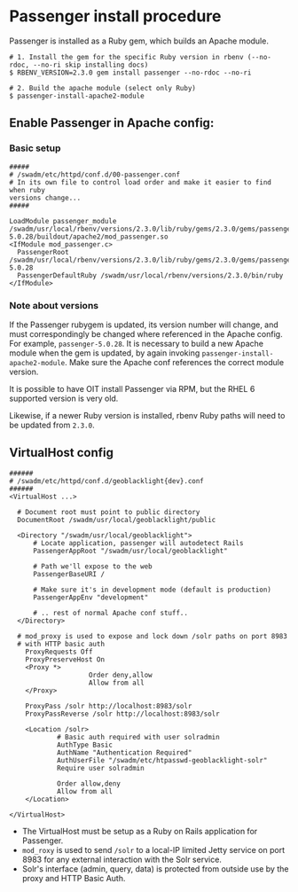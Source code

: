 # Passenger install procedure
Passenger is installed as a Ruby gem, which builds an Apache module.

```shell
# 1. Install the gem for the specific Ruby version in rbenv (--no-rdoc, --no-ri skip installing docs)
$ RBENV_VERSION=2.3.0 gem install passenger --no-rdoc --no-ri

# 2. Build the apache module (select only Ruby)
$ passenger-install-apache2-module
```

## Enable Passenger in Apache config:

### Basic setup
```
#####
# /swadm/etc/httpd/conf.d/00-passenger.conf
# In its own file to control load order and make it easier to find when ruby 
versions change...
#####

LoadModule passenger_module /swadm/usr/local/rbenv/versions/2.3.0/lib/ruby/gems/2.3.0/gems/passenger-5.0.28/buildout/apache2/mod_passenger.so
<IfModule mod_passenger.c>
  PassengerRoot /swadm/usr/local/rbenv/versions/2.3.0/lib/ruby/gems/2.3.0/gems/passenger-5.0.28
  PassengerDefaultRuby /swadm/usr/local/rbenv/versions/2.3.0/bin/ruby
</IfModule>
```

### Note about versions
If the Passenger rubygem is updated, its version number will change, and must 
correspondingly be changed where referenced in the Apache config. For example, 
`passenger-5.0.28`. It is necessary to build a new Apache module when the gem is 
updated, by again invoking `passenger-install-apache2-module`. Make sure the 
Apache conf references the correct module version.


It is possible to have OIT install Passenger via RPM, but the RHEL 6 supported 
version is very old.

Likewise, if a newer Ruby version is installed, rbenv Ruby paths will need to be 
updated from `2.3.0`.

## VirtualHost config

```
######
# /swadm/etc/httpd/conf.d/geoblacklight{dev}.conf
######
<VirtualHost ...>

  # Document root must point to public directory
  DocumentRoot /swadm/usr/local/geoblacklight/public

  <Directory "/swadm/usr/local/geoblacklight">
      # Locate application, passenger will autodetect Rails
      PassengerAppRoot "/swadm/usr/local/geoblacklight"

      # Path we'll expose to the web
      PassengerBaseURI /
      
      # Make sure it's in development mode (default is production)
      PassengerAppEnv "development"

      # .. rest of normal Apache conf stuff..
  </Directory>

  # mod_proxy is used to expose and lock down /solr paths on port 8983
  # with HTTP basic auth
	ProxyRequests Off
	ProxyPreserveHost On
	<Proxy *>
					Order deny,allow
					Allow from all
	</Proxy>

	ProxyPass /solr http://localhost:8983/solr
	ProxyPassReverse /solr http://localhost:8983/solr

	<Location /solr>
			# Basic auth required with user solradmin
			AuthType Basic
			AuthName "Authentication Required"
			AuthUserFile "/swadm/etc/htpasswd-geoblacklight-solr"
			Require user solradmin

			Order allow,deny
			Allow from all
	</Location>

</VirtualHost>
```

- The VirtualHost must be setup as a Ruby on Rails application for Passenger.
- `mod_roxy` is used to send `/solr` to a local-IP limited Jetty service on port 
  8983 for any external interaction with the Solr service.
- Solr's interface (admin, query, data) is protected from outside use by the 
  proxy and HTTP Basic Auth.
